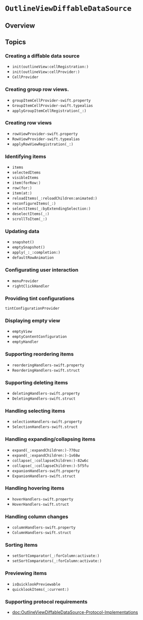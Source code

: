 # ``OutlineViewDiffableDataSource``

## Overview

## Topics

### Creating a diffable data source

- ``init(outlineView:cellRegistration:)``
- ``init(outlineView:cellProvider:)``
- ``CellProvider``

### Creating group row views.

- ``groupItemCellProvider-swift.property``
- ``GroupItemCellProvider-swift.typealias``
- ``applyGroupItemCellRegistration(_:)``

### Creating row views

- ``rowViewProvider-swift.property``
- ``RowViewProvider-swift.typealias``
- ``applyRowViewRegistration(_:)``

### Identifying items

- ``items``
- ``selectedItems``
- ``visibleItems``
- ``item(forRow:)``
- ``row(for:)``
- ``item(at:)``
- ``reloadItems(_:reloadChildren:animated:)``
- ``reconfigureItems(_:)``
- ``selectItems(_:byExtendingSelection:)``
- ``deselectItems(_:)``
- ``scrollToItem(_:)``

### Updating data

- ``snapshot()``
- ``emptySnapshot()``
- ``apply(_:_:completion:)``
- ``defaultRowAnimation``

### Configurating user interaction

- ``menuProvider``
- ``rightClickHandler``

### Providing tint configurations

``tintConfigurationProvider``

### Displaying empty view

- ``emptyView``
- ``emptyContentConfiguration``
- ``emptyHandler``

### Supporting reordering items

- ``reorderingHandlers-swift.property``
- ``ReorderingHandlers-swift.struct``

### Supporting deleting items

- ``deletingHandlers-swift.property``
- ``DeletingHandlers-swift.struct``

### Handling selecting items

- ``selectionHandlers-swift.property``
- ``SelectionHandlers-swift.struct``

### Handling expanding/collapsing items

- ``expand(_:expandChildren:)-770uz``
- ``expand(_:expandChildren:)-1v68w``
- ``collapse(_:collapseChildren:)-82w6c``
- ``collapse(_:collapseChildren:)-5f5fu``
- ``expanionHandlers-swift.property``
- ``ExpanionHandlers-swift.struct``

### Handling hovering items

- ``hoverHandlers-swift.property``
- ``HoverHandlers-swift.struct``

### Handling column changes

- ``columnHandlers-swift.property``
- ``ColumnHandlers-swift.struct``

### Sorting items

- ``setSortComparator(_:forColumn:activate:)``
- ``setSortComparators(_:forColumn:activate:)``

### Previewing items

- ``isQuicklookPreviewable``
- ``quicklookItems(_:current:)``

### Supporting protocol requirements

- <doc:OutlineViewDiffableDataSource-Protocol-Implementations>
